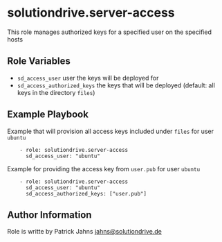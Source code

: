 # solutiondrive.server-access

This role manages authorized keys for a specified user on the specified hosts

## Role Variables

- `sd_access_user`  user the keys will be deployed for
- `sd_access_authorized_keys`  the keys that will be deployed (default: all keys in the directory `files`)


## Example Playbook

Example that will provision all access keys included under `files` for user `ubuntu`

```
    - role: solutiondrive.server-access
      sd_access_user: "ubuntu"
```

Example for providing the access key from `user.pub`  for user `ubuntu`

```
    - role: solutiondrive.server-access
      sd_access_user: "ubuntu"
      sd_access_authorized_keys: ["user.pub"]
```

## Author Information

Role is writte by Patrick Jahns <jahns@solutiondrive.de>
